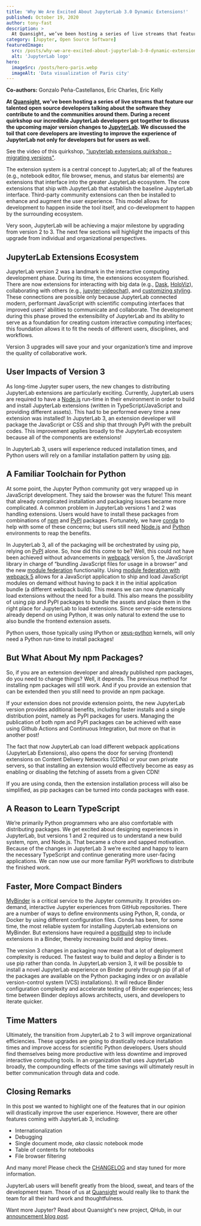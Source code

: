 ```yaml
---
title: 'Why We Are Excited About JupyterLab 3.0 Dynamic Extensions!'
published: October 19, 2020
author: tony-fast
description: >
  At Quansight, we’ve been hosting a series of live streams that feature our talented open source developers talking about the software they contribute to and the communities around them. During a recent quirkshop our incredible JupyterLab developers got together to discuss the upcoming major version changes to JupyterLab. We discussed the toil that core developers are investing to improve the experience of JupyterLab not only for developers but for users as well.
category: [Jupyter, Open Source Software]
featuredImage:
  src: /posts/why-we-are-excited-about-jupyterlab-3-0-dynamic-extensions/lab_logo_tng.png
  alt: 'JupyterLab logo'
hero:
  imageSrc: /posts/hero-paris.webp
  imageAlt: 'Data visualization of Paris city'
---
```


<base target="_blank" />

**Co-authors:** Gonzalo Peña-Castellanos, Eric Charles, Eric Kelly

**At [Quansight][quansight site], we’ve been hosting a series of live streams
that feature our talented open source developers talking about the software they
contribute to and the communities around them. During a recent quirkshop our
incredible JupyterLab developers got together to discuss the upcoming major
version changes to [JupyterLab][jupyterlab docs]. We discussed the toil that
core developers are investing to improve the experience of JupyterLab not only
for developers but for users as well.**

See the video of this quirkshop,
["jupyterlab extensions quirkshop - migrating versions"][quirkshop video].

The extension system is a central concept to JupyterLab; all of the features
(e.g., notebook editor, file browser, menus, and status bar elements) are
extensions that interface into the greater JupyterLab ecosystem. The core
extensions that ship with JupyterLab that establish the baseline JupyterLab
interface. Third-party community extensions can then be installed to enhance and
augment the user experience. This model allows for development to happen inside
the tool itself, and co-development to happen by the surrounding ecosystem.

Very soon, JupyterLab will be achieving a major milestone by upgrading from
version 2 to 3. The next few sections will highlight the impacts of this upgrade
from individual and organizational perspectives.

## JupyterLab Extensions Ecosystem

JupyterLab version 2 was a landmark in the interactive computing development
phase. During its time, the extensions ecosystem flourished. There are now
extensions for interacting with big data (e.g., [Dask][dask],
[HoloViz][holoviz]), collaborating with others (e.g.,
[jupyter-videochat][jupyterlab videochat]), and
[customizing styling][customizing styling]. These connections are possible only
because JupyterLab connected modern, performant JavaScript with scientific
computing interfaces that improved users’ abilities to communicate and
collaborate. The development during this phase proved the extensibility of
JupyterLab and its ability to serve as a foundation for creating custom
interactive computing interfaces; this foundation allows it to fit the needs of
different users, disciplines, and workflows.

Version 3 upgrades will save your and your organization’s time and improve the
quality of collaborative work.

## User Impacts of Version 3

As long-time Jupyter super users, the new changes to distributing JupyterLab
extensions are particularly exciting. Currently, JupyterLab users are required
to have a [Node.js][nodejs] run-time in their environment in order to build and
install JupyterLab extensions (written in TypeScript/JavaScript and providing
different assets). This had to be performed every time a new extension was
installed! In JupyterLab 3, an extension developer will package the JavaScript
or CSS and ship that through PyPI with the prebuilt codes. This improvement
applies broadly to the JupyterLab ecosystem because all of the components are
extensions!

In JupyterLab 3, users will experience reduced installation times, and Python
users will rely on a familiar installation pattern by using [pip][pip].

## A Familiar Toolchain for Python

At some point, the Jupyter Python community got very wrapped up in JavaScript
development. They said the browser was the future! This meant that already
complicated installation and packaging issues became more complicated. A common
problem in JupyterLab versions 1 and 2 was handling extensions. Users would have
to install these packages from combinations of [npm][npm] and [PyPI][pypi]
packages. Fortunately, we have [conda][conda] to help with some of these
concerns; but users still need [Node.js][nodejs] and [Python][python]
environments to reap the benefits.

In JupyterLab 3, all of the packaging will be orchestrated by using pip, relying
on [PyPI][pypi] alone. So, how did this come to be? Well, this could not have
been achieved without advancements in [webpack][webpack] version 5, the
JavaScript library in charge of “bundling JavaScript files for usage in a
browser” and the new [module federation][module federation] functionality. Using
[module federation with webpack 5][module federation webpack 5] allows for a
JavaScript application to ship and load JavaScript modules on demand without
having to pack it in the initial application bundle (a different webpack build).
This means we can now dynamically load extensions without the need for a build.
This also means the possibility of using pip and PyPI packages to bundle the
assets and place them in the right place for JupyterLab to load extensions.
Since server-side extensions already depend on using Python, it was only natural
to extend the use to also bundle the frontend extension assets.

Python users, those typically using IPython or [xeus-python][xeus] kernels, will
only need a Python run-time to install packages!

## But What About My npm Packages?

So, if you are an extension developer and already published npm packages, do you
need to change things? Well, it depends. The previous method for installing npm
packages will still work. And if you provide an extension that can be extended
then you still need to provide an npm package.

If your extension does not provide extension points, the new JupyterLab version
provides additional benefits, including faster installs and a single
distribution point, namely as PyPI packages for users. Managing the publication
of both npm and PyPI packages can be achieved with ease using Github Actions and
Continuous Integration, but more on that in another post!

The fact that now JupyterLab can load different webpack applications (JupyterLab
Extensions), also opens the door for serving (frontend) extensions on Content
Delivery Networks (CDNs) or your own private servers, so that installing an
extension would effectively become as easy as enabling or disabling the fetching
of assets from a given CDN!

If you are using conda, then the extension installation process will also be
simplified, as pip packages can be turned into conda packages with ease.

## A Reason to Learn TypeScript

We’re primarily Python programmers who are also comfortable with distributing
packages. We get excited about designing experiences in JupyterLab, but versions
1 and 2 required us to understand a new build system, npm, and Node.js. That
became a chore and sapped motivation. Because of the changes in JupyterLab 3
we’re excited and happy to learn the necessary TypeScript and continue
generating more user-facing applications. We can now use our more familiar PyPI
workflows to distribute the finished work.

## Faster, More Compact Binders

[MyBinder][mybinder] is a critical service to the Jupyter community. It provides
on-demand, interactive Jupyter experiences from GitHub repositories. There are a
number of ways to define environments using Python, R, conda, or Docker by using
different configuration files. Conda has been, for some time, the most reliable
system for installing JupyterLab extensions on MyBinder. But extensions have
required a [postbuild][postbuild] step to include extensions in a Binder,
thereby increasing build and deploy times.

The version 3 changes in packaging now mean that a lot of deployment complexity
is reduced. The fastest way to build and deploy a Binder is to use pip rather
than conda. In JupyterLab version 3, it will be possible to install a novel
JupyterLab experience on Binder purely through pip (if all of the packages are
available on the Python packaging index or on available version-control system
(VCS) installations). It will reduce Binder configuration complexity and
accelerate testing of Binder experiences; less time between Binder deploys
allows architects, users, and developers to iterate quicker.

## Time Matters

Ultimately, the transition from JupyterLab 2 to 3 will improve organizational
efficiencies. These upgrades are going to drastically reduce installation times
and improve access for scientific Python developers. Users should find
themselves being more productive with less downtime and improved interactive
computing tools. In an organization that uses JupyterLab broadly, the
compounding effects of the time savings will ultimately result in better
communication through data and code.

## Closing Remarks

In this post we wanted to highlight one of the features that in our opinion will
drastically improve the user experience. However, there are other features
coming with JupyterLab 3, including:

- Internationalization
- Debugging
- Single document mode, _aka_ classic notebook mode
- Table of contents for notebooks
- File browser filtering

And many more! Please check the [CHANGELOG][changelog] and stay tuned for more information.

JupyterLab users will benefit greatly from the blood, sweat, and tears of the
development team. Those of us at [Quansight][quansight site] would really like
to thank the team for all their hard work and thoughtfulness.

Want more Jupyter? Read about Quansight's new project, QHub, in our
<a href="/post/announcing-qhub" target="_self">announcement blog post</a>.

[jupyterlab docs]: https://jupyterlab.readthedocs.io/
[quansight site]: https://quansight.com
[quirkshop video]: https://youtu.be/k8yKcPPO0Gs
[dask]: https://docs.dask.org/
[holoviz]: https://holoviz.org/
[jupyterlab videochat]: https://github.com/yuvipanda/jupyter-videochat
[customizing styling]: https://github.com/mauhai/awesome-jupyterlab#themes
[pip]: https://pip.pypa.io/
[npm]: https://www.npmjs.com/
[pypi]: https://pypi.org/
[conda]: https://docs.conda.io/en/latest/
[nodejs]: https://nodejs.org/
[python]: https://www.python.org/
[webpack]: https://webpack.js.org/
[module federation]: https://webpack.js.org/concepts/module-federation/
[module federation webpack 5]: https://dev.to/brandonvilla21/micro-frontends-module-federation-with-webpack-5-426
[xeus]: https://xeus-python.readthedocs.io/
[mybinder]: https://mybinder.org/
[postbuild]: https://www.npmjs.com/package/postbuild
[changelog]: https://jupyterlab.readthedocs.io/en/latest/getting_started/changelog.html#v3-0
